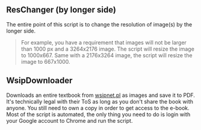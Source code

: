 ## ResChanger (by longer side)
The entire point of this script is to change the resolution of image(s) by the longer side. 
> For example, you have a requirement that images will not be larger than 1000 px and a 3264x2176 image. 
> The script will resize the image to 1000x667. Same with a 2176x3264 image, the script will resize the image to 667x1000.

## WsipDownloader
Downloads an entire textbook from [wsipnet.pl](https://www.wsipnet.pl) as images and save it to PDF. It's technically legal with their ToS as long as you don't share the book with anyone. 
You still need to own a copy in order to get access to the e-book. Most of the script is automated, the only thing you need to do is login with your Google account to Chrome and run the script.